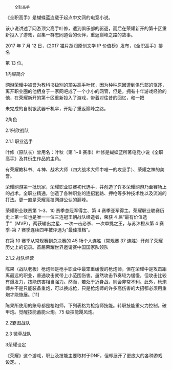 

        全职高手

《全职高手》是蝴蝶蓝连载于起点中文网的电竞小说。

该小说讲述了网游顶尖高手叶修，遭到俱乐部的驱逐，而后在荣耀新开的第十区重新投入了游戏，召集一群志同道合的伙伴，重返巅峰之路的故事。

2017 年 7 月 12 日，《2017 猫片胡润原创文学 IP 价值榜》发布，《全职高手》排名

第 13 位。

 

1内容简介

网游荣耀中被誉为教科书级别的顶尖高手叶修，因为种种原因遭到俱乐部的驱逐，离开职业圈的他栖身于一家网吧成了一个小小的网管，但是，拥有十年游戏经验的他，在荣耀新开的第十区重新投入了游戏，带着对往昔的回忆，和一把

未完成的自制银武器千机伞，开始了重返巅峰之路。

2角色

2.1兴欣战队

2.1.1 职业选手

叶修（原队长）曾用名：叶秋（第 1~8 赛季）叶修是蝴蝶蓝所著电竞小说《全职高手》及其衍生作品的主角。

有荣耀教科书、斗神、战术大师（四大战术大师中唯一的攻坚手）、荣耀之神的美誉。

荣耀网游第一批玩家，荣耀职业联赛初代选手，并创造了许多荣耀网游乃至赛场上的战术。全职业精通，创造了各种职业的连招套路、押枪等多种技术性以及流派的打法。更一直是荣耀竞技网游公认的巅峰。

荣耀职业联赛第 1~3、10 赛季总冠军得主、第 4 赛季亚军得主。荣耀职业联赛历史上第一位也是唯一一位三连冠王朝战队缔造者，荣获 4 届“最有价值选手”（MVP），两获输出之星、一次一击必杀、一次单挑之王，与苏沐橙从第 4 赛季-第 7 赛季连续四年被评选为“最佳搭档”。

在第 10 赛季从常规赛到总决赛的 45 场个人连胜（常规赛 37 连胜）开创了荣耀历史上的记录。首届荣耀世界邀请赛中国国家队领队

2.1.2 战队经营

陈果（战队老板）枪炮师是枪手职业中最笨重缓慢的枪炮师，但在荣耀中是攻击距离最远的职业，普通攻击就带上小范围伤害。虽然攻击节奏较为缓慢，但攻击比较有爆发力，技能伤害相当强力。然而，若处于近身战，则会非常不利。此外，枪炮师并不是只能装备重炮，可以换成枪，只是枪炮师的许多高伤害的大招都必须用重炮才能施展。[11]

陈果所使用的账号都是枪炮师，下列表格为枪炮师技能。转职技能重火力控制。破甲炮。觉醒技能蓄能火炮。75 级技能飓风炮。

2.2霸图战队

2.3 微草战队

3荣耀设定

《荣耀》这个游戏，职业及技能主要取材于DNF，但却展开了更庞大的各种游戏设定。,

